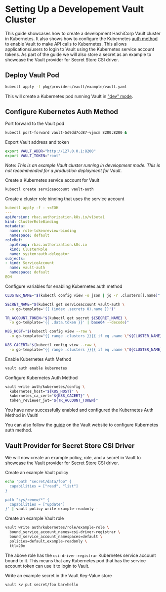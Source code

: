 # Setting Up a Developement Vault Cluster

This guide showcases how to create a development HashiCorp Vault cluster in Kubernetes.
It also shows how to configure the Kubernetes [auth method](https://www.vaultproject.io/docs/auth/kubernetes.html) to enable Vault to make API calls to Kubernetes. This allows applications/users to login to Vault using the Kubernetes
service account tokens. As part of the guide we will also store a secret as an example to showcase the Vault provider for Secret Store CSI driver.

## Deploy Vault Pod

```bash
kubectl apply -f pkg/providers/vault/example/vault.yaml
```

This will create a Kubernetes pod running Vault in ["dev" mode](https://www.vaultproject.io/docs/concepts/dev-server.html).

## Configure Kubernetes Auth Method

Port forward to the Vault pod

```bash
kubectl port-forward vault-5d9dd7cd87-vjmcm 8200:8200 &
```

Export Vault address and token

```bash
export VAULT_ADDR="http://127.0.0.1:8200"
export VAULT_TOKEN="root"
```

Note: *This is an example Vault cluster running in development mode. This is not recommended
for a production deployment for Vault.*

Create a Kubernetes service account for Vault

```bash
kubectl create serviceaccount vault-auth
```

Create a cluster role binding that uses the service account

```yaml
kubectl apply -f - <<EOH
---
apiVersion: rbac.authorization.k8s.io/v1beta1
kind: ClusterRoleBinding
metadata:
  name: role-tokenreview-binding
  namespace: default
roleRef:
  apiGroup: rbac.authorization.k8s.io
  kind: ClusterRole
  name: system:auth-delegator
subjects:
- kind: ServiceAccount
  name: vault-auth
  namespace: default
EOH
```

Configure variables for enabling Kubernetes auth method

```bash
CLUSTER_NAME="$(kubectl config view -o json | jq -r .clusters[].name)"

SECRET_NAME="$(kubectl get serviceaccount vault-auth \
  -o go-template='{{ (index .secrets 0).name }}')"

TR_ACCOUNT_TOKEN="$(kubectl get secret ${SECRET_NAME} \
  -o go-template='{{ .data.token }}' | base64 --decode)"

K8S_HOST="$(kubectl config view --raw \
  -o go-template="{{ range .clusters }}{{ if eq .name \"${CLUSTER_NAME}\" }}{{ index .cluster \"server\" }}{{ end }}{{ end }}")"

K8S_CACERT="$(kubectl config view --raw \
  -o go-template="{{ range .clusters }}{{ if eq .name \"${CLUSTER_NAME}\" }}{{ index .cluster \"certificate-authority-data\" }}{{ end }}{{ end }}" | base64 --decode)"
```

Enable Kubernetes Auth Method

```bash
vault auth enable kubernetes
```

Configure Kubernetes Auth Method

```bash
vault write auth/kubernetes/config \
  kubernetes_host="${K8S_HOST}" \
  kubernetes_ca_cert="${K8S_CACERT}" \
  token_reviewer_jwt="${TR_ACCOUNT_TOKEN}"
```

You have now successfully enabled and configured the Kubernetes Auth Method in Vault!

You can also follow the [guide](https://www.vaultproject.io/docs/auth/kubernetes.html) on the Vault website to configure Kubernetes auth method.

## Vault Provider for Secret Store CSI Driver

We will now create an example policy, role, and a secret in Vault to showcase the Vault provider for
Secret Store CSI driver.

Create an example Vault policy

```bash
echo 'path "secret/data/foo" {
  capabilities = ["read", "list"]
}

path "sys/renew/*" {
  capabilities = ["update"]
}' | vault policy write example-readonly -
```

Create an example Vault role

```bash
vault write auth/kubernetes/role/example-role \
  bound_service_account_names=csi-driver-registrar \
  bound_service_account_namespaces=default \
  policies=default,example-readonly \
  ttl=20m
```

The above role has the `csi-driver-registrar` Kubernetes service account bound to it. This means
that any Kubernetes pod that has the service account token can use it to login to Vault.

Write an example secret in the Vault Key-Value store

```bash
vault kv put secret/foo bar=hello
```



